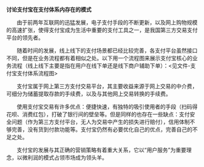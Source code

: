 **讨论支付宝在支付体系内存在的模式**

&nbsp;&nbsp;&nbsp;&nbsp;&nbsp;&nbsp;&nbsp;由于前两年互联网的迅猛发展，电子支付手段的不断更新，以及网上购物规模的高速扩张，使得支付宝成为生活中重要的支付工具之一，是我国第三方交易支付平台的领先者。

&nbsp;&nbsp;&nbsp;&nbsp;&nbsp;&nbsp;&nbsp;随着时间的发展，线上线下的支付场景都已经比较完善，各支付平台虽然接口不同，但是在业务流程都有着相似之处。以下用一个流程图来展示支付宝核心的业务流程（线上线下主要是指在用户在线下单还是线下商户辅助下单）：<见文件-支付宝支付体系流程图>


&nbsp;&nbsp;&nbsp;&nbsp;&nbsp;&nbsp;&nbsp;支付宝属于网上第三方支付交易平台，其主要收益来源于网上交易的中介费，可细分为储蓄提取存款的手续费，以及与其他网上交易转换的手续费。

&nbsp;&nbsp;&nbsp;&nbsp;&nbsp;&nbsp;&nbsp;使用支付宝交易有许多优点：便捷快速，有独特的吸引使用者的手段（扫码得花呗、消费红包），打破了银行间的壁垒等。但是同样的也存在一些缺点：支付安全问题（作为第三方支付平台，无人为交易中产生的损失进行赔付），信用体制不够完善，没有货到付款功能等。支付宝仍然有必要优化自己的优点，完善自己的不足之处。

&nbsp;&nbsp;&nbsp;&nbsp;&nbsp;&nbsp;&nbsp;支付宝的发展与其正确的营销策略有着重大关系，它以“用户服务”为重要理念，以微利润的模式占领市场成为领头羊。